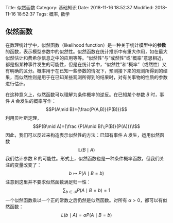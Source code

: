 Title: 似然函数
Category: 基础知识
Date: 2018-11-16 18:52:37
Modified: 2018-11-16 18:52:37
Tags: 概率, 数学

## 似然函数

在数理统计学中，似然函数（likelihood function）是一种关于统计模型中的**参数**的函数，表示模型参数中的似然性。似然函数在统计推断中有重大作用，如在最大似然估计和费希尔信息之中的应用等等。“似然性”与“或然性”或“概率”意思相近，都是指某种事件发生的可能性，但是在统计学中，“似然性”和“概率”（或然性）又有明确的区分。概率用于在已知一些参数的情况下，预测接下来的观测所得到的结果，而似然性则是用于在已知某些观测所得到的结果时，对有关事物的性质的参数进行估计。

在这种意义上，似然函数可以理解为条件概率的逆反。在已知某个参数 $B$ 时，事件 $A$ 会发生的概率写作：
$$P(A\mid B)={\frac{P(A,B)}{P(B)}}$$
利用贝叶斯定理，
$$P(B\mid A)={\frac  {P(A\mid B)\;P(B)}{P(A)}}\!$$
因此，我们可以反过来构造表示似然性的方法：已知有事件 $A$ 发生，运用似然函数 $$\mathbb{L}(B\mid A)$$
我们估计参数 $B$ 的可能性。形式上，似然函数也是一种条件概率函数，但我们关注的变量改变了：
$$b\mapsto P(A\mid B=b)$$
注意到这里并不要求似然函数满足归一性：
$$\sum_{{b\in {\mathcal  {B}}}}P(A\mid B=b)=1$$
一个似然函数乘以一个正的常数之后仍然是似然函数。对所有 $\alpha>0$，都可以有似然函数：
$$L(b\mid A)=\alpha P(A\mid B=b)$$
